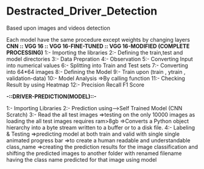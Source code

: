 # Destracted_Driver_Detection
Based upon images and videos detection 

Each model have the same procedure except weights by changing layers 
**CNN :: VGG 16 :: VGG 16-FINE-TUNED :: VGG 16-MODIFIED (COMPLETE PROCESSING)**
1:- Importing the libraries 
2:- Defining the train,test and model directories
3:- Data Prepration
4:- Observation 
5:- Converting Input into numerical values
6:- Splitting into Train and Test sets
7:- Converting into 64*64 images
8:- Defining the Model
9:- Train upon (train , ytrain , validation-data)
10:- Model Analysis
        =>By calling function
11:- Checking Result by using Heatmap
12:- Precision Recall F1 Score

**-::DRIVER-PREDICTION(MODEL)::-**

1:- Importing Libraries
2:- Prediction using-->Self Trained Model (CNN Scratch)
3:- Read the all test images 
         =>testing on the only 10000 images as loading the all test images requires ram>8gb
         =>Converts a Python object hierarchy into a byte stream written to a buffer or to a disk file.
4:- Labeling & Testing
         =>predicting model at both train and valid with single single animated progress bar 
         =>to create a human readable and understandable class_name 
         =>creating the prediction results for the image classification and shifting the predicted images to another folder
           with renamed filename having the class name predicted for that image using model
           

